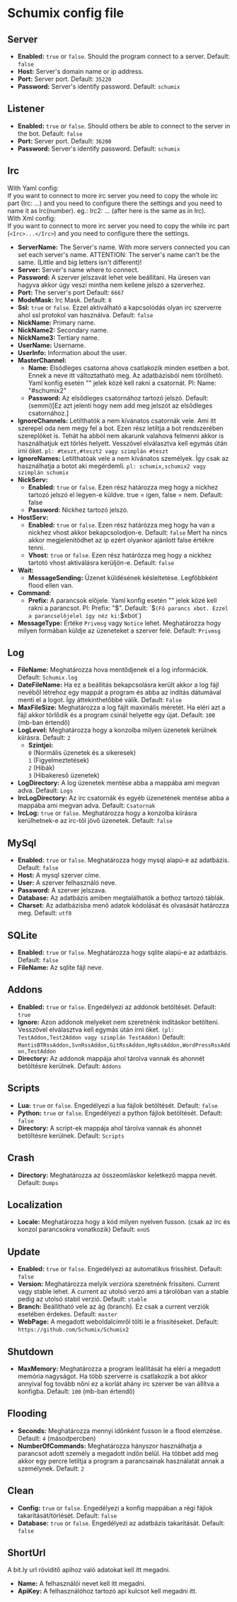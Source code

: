 # Schumix config file

## Server

* **Enabled:** `true` or `false`. Should the program connect to a server. Default: `false`
* **Host:** Server's domain name or ip address.
* **Port:** Server port. Default: `35220`
* **Password:** Server's identify password. Default: `schumix`

## Listener

* **Enabled:** `true` or `false`. Should others be able to connect to the server in the bot. Default: `false`
* **Port:** Server port. Default: `36200`
* **Password:** Server's identify password. Default: `schumix`

## Irc

With Yaml config:<br/>
If you want to connect to more irc server you need to copy the whole irc part (Irc: ...) and you need to configure there the settings and you need to name it as Irc(number). eg.: Irc2: ... (after here is the same as in Irc).<br/>
With Xml config:<br/>
If you want to connect to more irc server you need to copy the while irc part (`<Irc>...</Irc>`) and you need to configure there the settings.
* **ServerName:** The Server's name. With more servers connected you can set each server's name. ATTENTION: The server's name can't be the same. (Little and big letters isn't different)!
* **Server:** Server's name where to connect.
* **Password:** A szerver jelszavát lehet vele beállítani. Ha üresen van hagyva akkor úgy veszi mintha nem kellene jelszó a szerverhez.
* **Port:** The server's port Default: `6667`
* **ModeMask:** Irc Mask. Default: `8`
* **Ssl:** `true` or `false`. Ezzel aktiválható a kapcsolódás olyan irc szerverre ahol ssl protokol van használva. Default: `false`
* **NickName:** Primary name.
* **NickName2:** Secondary name.
* **NickName3:** Tertiary name.
* **UserName:** Username.
* **UserInfo:** Information about the user.
* **MasterChannel:**
    * **Name:** Elsõdleges csatorna ahova csatlakozik minden esetben a bot. Ennek a neve itt változtatható meg. Az adatbázisból nem törölhetõ. Yaml konfig esetén "" jelek közé kell rakni a csatornát. Pl: Name: "#schumix2"
    * **Password:** Az elsődleges csatornához tartozó jelszó.
                    Default: (semmi)[Ez azt jelenti hogy nem add meg jelszót az elsődleges csatornához.]
* **IgnoreChannels:** Letilthatók a nem kívánatos csatornák vele. Ami itt szerepel oda nem megy fel a bot. Ezen rész letiltja a bot rendszerében szereplõket is.
                      Tehát ha abból nem akarunk valahova felmenni akkor is használhatjuk ezt törlés helyett. Vesszõvel elválasztva kell egymás útán írni öket.
                      `pl: #teszt,#teszt2 vagy szimplán #teszt`
* **IgnoreNames:** Letilthatóak vele a nem kívánatos személyek. Így csak az használhatja a botot aki megérdemli.
                   `pl: schumix,schumix2 vagy szimplán schumix`
* **NickServ:**
    * **Enabled:** `true` or `false`. Ezen rész határozza meg hogy a nickhez tartozó jelszó el legyen-e küldve. true = igen, false = nem.
                   Default: false
    * **Password:** Nickhez tartozó jelszó.
* **HostServ:**
    * **Enabled:** `true` or `false`. Ezen rész határózza meg hogy ha van a nickhez vhost akkor bekapcsolodjon-e. Default: `false`
                   Mert ha nincs akkor megjelenitödhet az ip ezért olyankor ajánlott false értékre tenni.
    * **Vhost:** `true` or `false`. Ezen rész határózza meg hogy a nickhez tartotó vhost aktiválásra kerüljön-e. Default: `false`
* **Wait:**
    * **MessageSending:** Üzenet küldésének késleltetése. Legföbbként flood ellen van.
* **Command:**
    * **Prefix:** A parancsok elõjele. Yaml konfig esetén "" jelek közé kell rakni a parancsot. Pl: Prefix: "$". Default: `$` (Fõ parancs xbot. Ezzel a parancselõjelel így néz ki: `$xbot`)
* **MessageType:** Értéke `Privmsg` vagy `Notice` lehet. Meghatározza hogy milyen formában küldje az üzeneteket a szerver felé. Default: `Privmsg`

## Log

* **FileName:** Meghatározza hova mentődjenek el a log információk. Default: `Schumix.log`
* **DateFileName:** Ha ez a beállítás bekapcsolásra került akkor a log fájl nevéből létrehoz egy mappát a program és abba az indítás dátumával menti el a logot. Így áttekinthetőbbé válik.
                    Default: `False`
* **MaxFileSize:** Meghatározza a log fájlt maximális méretét. Ha eléri azt a fájl akkor törlődik és a program csinál helyette egy újat.
                    Default: `100` (mb-ban értendő)
* **LogLevel:** Meghatározza hogy a konzolba milyen üzenetek kerülnek kiírásra. Default: `2`
    * **Szintjei:** <br/>
                    `0` (Normális üzenetek és a sikeresek)<br/>
                    `1` (Figyelmeztetések)<br/>
                    `2` (Hibák)<br/>
                    `3` (Hibakeresõ üzenetek)
* **LogDirectory:** A log üzenetek mentése abba a mappába ami megvan adva. Default: `Logs`
* **IrcLogDirectory:** Az irc csatornák és egyéb üzenetének mentése abba a mappába ami megvan adva. Default: `Csatornak`
* **IrcLog:** `true` or `false`. Meghatározza hogy a konzolba kiirásra kerülhetnek-e az irc-tõl jövõ üzenetek. Default: `false`

## MySql

* **Enabled:** `true` or `false`. Meghatározza hogy mysql alapú-e az adatbázis. Default: `false`
* **Host:** A mysql szerver címe.
* **User:** A szerver felhasználó neve.
* **Password:** A szerver jelszava.
* **Database:** Az adatbázis amiben megtalálhatók a bothoz tartozó táblák.
* **Charset:** Az adatbázisba menõ adatok kódolását és olvasását határozza meg.
               Default: `utf8`

## SQLite

* **Enabled:** `true` or `false`. Meghatározza hogy sqlite alapú-e az adatbázis. Default: `false`
* **FileName:** Az sqlite fájl neve.

## Addons

* **Enabled:** `true` or `false`. Engedélyezi az addonok betöltését. Default: `true`
* **Ignore:** Azon addonok melyeket nem szeretnénk inditáskor betölteni. Vesszõvel elválasztva kell egymás útán írni öket. `(pl: TestAddon,Test2Addon vagy szimplán TestAddon)`
              Default: `MantisBTRssAddon,SvnRssAddon,GitRssAddon,HgRssAddon,WordPressRssAddon,TestAddon`
* **Directory:** Az addonok mappája ahol tárolva vannak és ahonnét betöltésre kerülnek. Default: `Addons`

## Scripts

* **Lua:** `true` or `false`. Engedélyezi a lua fájlok betöltését. Default: `false`
* **Python:** `true` or `false`. Engedélyezi a python fájlok betöltését. Default: `false`
* **Directory:** A script-ek mappája ahol tárolva vannak és ahonnét betöltésre kerülnek. Default: `Scripts`

## Crash

* **Directory:** Meghatározza az összeomláskor keletkező mappa nevét. Default: `Dumps`

## Localization

* **Locale:** Meghatározza hogy a kód milyen nyelven fusson. (csak az irc és konzol parancsokra vonatkozik)
              Default: `enUS`

## Update

* **Enabled:** `true` or `false`. Engedélyezi az automatikus frissítést. Default: `false`
* **Version:** Meghatározza melyik verzióra szeretnénk frissíteni. Current vagy stable lehet. A current az utolsó verzó ami a tárolóban van a stable pedig az utolsó stabil verzió.
               Default: `stable`
* **Branch:** Beállítható vele az ág (branch). Ez csak a current verziók esetében érdekes. Default: `master`
* **WebPage:** A megadott weboldalcímről tölti le a frissítéseket. Default: `https://github.com/Schumix/Schumix2`

## Shutdown

* **MaxMemory:** Meghatározza a program leállítását ha eléri a megadott memória nagyságot. Ha több szerverre is csatlakozik a bot akkor annyival fog tovább nőni ez a korlát ahány irc szerver be van állítva a konfigba.
                 Default: `100` (mb-ban értendő)

## Flooding

* **Seconds:** Meghatározza mennyi időnként fusson le a flood elemzése. Default: `4` (másodpercben)
* **NumberOfCommands:** Meghatározza hányszor használhatja a parancsot adott személy a megadott indőn belül. Ha többet add meg akkor egy percre letiltja a program a parancsainak használatát annak a személynek. Default: `2`

## Clean

* **Config:** `true` or `false`. Engedélyezi a konfig mappában a régi fájlok takarítását/törlését. Default: `false`
* **Database:** `true` or `false`. Engedélyezi az adatbázis takarítását. Default: `false`

## ShortUrl

A bit.ly url röviditő apihoz való adatokat kell itt megadni.
* **Name:** A felhasználói nevet kell itt megadni.
* **ApiKey:** A felhasználóhoz tartozó api kulcsot kell megadni itt.
